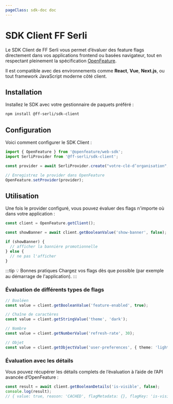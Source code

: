 ```yaml
---
pageClass: sdk-doc doc
---
```


# SDK Client FF Serli

Le SDK Client de FF Serli vous permet d’évaluer des feature flags directement dans vos applications frontend ou basées navigateur, tout en respectant pleinement la spécification [OpenFeature](https://openfeature.dev).

Il est compatible avec des environnements comme **React**, **Vue**, **Next.js**, ou tout framework JavaScript moderne côté client.

## Installation

Installez le SDK avec votre gestionnaire de paquets préféré :

```bash
npm install @ff-serli/sdk-client
```

## Configuration

Voici comment configurer le SDK Client :

```ts
import { OpenFeature } from '@openfeature/web-sdk';
import SerliProvider from '@ff-serli/sdk-client';

const provider = await SerliProvider.create("votre-clé-d’organisation", "votre-id-de-projet");

// Enregistrez le provider dans OpenFeature
OpenFeature.setProvider(provider);
```

## Utilisation

Une fois le provider configuré, vous pouvez évaluer des flags n'importe où dans votre application :

```ts
const client = OpenFeature.getClient();

const showBanner = await client.getBooleanValue('show-banner', false);

if (showBanner) {
  // afficher la bannière promotionnelle
} else {
  // ne pas l'afficher
}
```

:::tip 💡 Bonnes pratiques
Chargez vos flags dès que possible (par exemple au démarrage de l'application).
:::

### Évaluation de différents types de flags

```ts
// Booléen
const value = client.getBooleanValue('feature-enabled', true);

// Chaîne de caractères
const value = client.getStringValue('theme', 'dark');

// Nombre
const value = client.getNumberValue('refresh-rate', 30);

// Objet
const value = client.getObjectValue('user-preferences', { theme: 'light' });
```

### Évaluation avec les détails

Vous pouvez récupérer les détails complets de l’évaluation à l’aide de l’API avancée d’OpenFeature :

```ts
const result = await client.getBooleanDetails('is-visible', false);
console.log(result);
// { value: true, reason: 'CACHED', flagMetadata: {}, flagKey: 'is-visible' }
```
